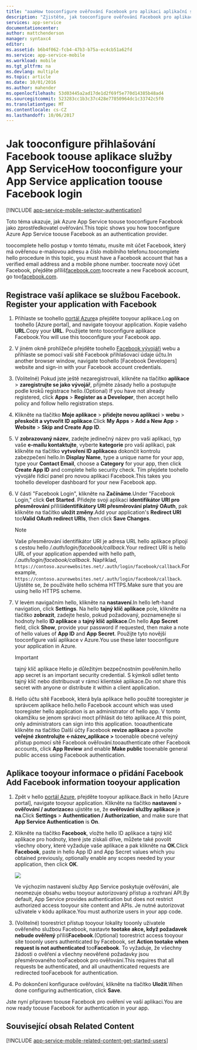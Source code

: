 ```yaml
---
title: "aaaHow tooconfigure ověřování Facebook pro aplikaci aplikační služby"
description: "Zjistěte, jak tooconfigure ověřování Facebook pro aplikaci aplikační služby."
services: app-service
documentationcenter: 
author: mattchenderson
manager: syntaxc4
editor: 
ms.assetid: b6b4f062-fcb4-47b3-b75a-ec4cb51a62fd
ms.service: app-service-mobile
ms.workload: mobile
ms.tgt_pltfrm: na
ms.devlang: multiple
ms.topic: article
ms.date: 10/01/2016
ms.author: mahender
ms.openlocfilehash: 53d03445a2ad17de1d2f69f5e770d14385b48ad4
ms.sourcegitcommit: 523283cc1b3c37c428e77850964dc1c33742c5f0
ms.translationtype: MT
ms.contentlocale: cs-CZ
ms.lasthandoff: 10/06/2017
---
```

# <a name="how-tooconfigure-your-app-service-application-toouse-facebook-login"></a><span data-ttu-id="bafbb-103">Jak tooconfigure přihlašování Facebook toouse aplikace služby App Service</span><span class="sxs-lookup"><span data-stu-id="bafbb-103">How tooconfigure your App Service application toouse Facebook login</span></span>
[!INCLUDE [app-service-mobile-selector-authentication](../../includes/app-service-mobile-selector-authentication.md)]

<span data-ttu-id="bafbb-104">Toto téma ukazuje, jak Azure App Service toouse tooconfigure Facebook jako zprostředkovatel ověřování.</span><span class="sxs-lookup"><span data-stu-id="bafbb-104">This topic shows you how tooconfigure Azure App Service toouse Facebook as an authentication provider.</span></span>

<span data-ttu-id="bafbb-105">toocomplete hello postup v tomto tématu, musíte mít účet Facebook, který má ověřenou e-mailovou adresu a číslo mobilního telefonu.</span><span class="sxs-lookup"><span data-stu-id="bafbb-105">toocomplete hello procedure in this topic, you must have a Facebook account that has a verified email address and a mobile phone number.</span></span> <span data-ttu-id="bafbb-106">toocreate nový účet Facebook, přejděte příliš[facebook.com].</span><span class="sxs-lookup"><span data-stu-id="bafbb-106">toocreate a new Facebook account, go too[facebook.com].</span></span>

## <span data-ttu-id="bafbb-107"><a name="register"></a>Registrace vaší aplikace se službou Facebook.</span><span class="sxs-lookup"><span data-stu-id="bafbb-107"><a name="register"> </a>Register your application with Facebook</span></span>
1. <span data-ttu-id="bafbb-108">Přihlaste se toohello [portál Azure]a přejděte tooyour aplikace.</span><span class="sxs-lookup"><span data-stu-id="bafbb-108">Log on toohello [Azure portal], and navigate tooyour application.</span></span> <span data-ttu-id="bafbb-109">Kopie vašeho **URL**.</span><span class="sxs-lookup"><span data-stu-id="bafbb-109">Copy your **URL**.</span></span> <span data-ttu-id="bafbb-110">Použijete tento tooconfigure aplikace Facebook.</span><span class="sxs-lookup"><span data-stu-id="bafbb-110">You will use this tooconfigure your Facebook app.</span></span>
2. <span data-ttu-id="bafbb-111">V jiném okně prohlížeče přejděte toohello [Facebook vývojáři] webu a přihlaste se pomocí vaší sítě Facebook přihlašovací údaje účtu.</span><span class="sxs-lookup"><span data-stu-id="bafbb-111">In another browser window, navigate toohello [Facebook Developers] website and sign-in with your Facebook account credentials.</span></span>
3. <span data-ttu-id="bafbb-112">(Volitelné) Pokud jste ještě nezaregistrovali, klikněte na tlačítko **aplikace** > **zaregistrujte se jako vývojář**, přijměte zásady hello a postupujte podle kroků registrace hello.</span><span class="sxs-lookup"><span data-stu-id="bafbb-112">(Optional) If you have not already registered, click **Apps** > **Register as a Developer**, then accept hello policy and follow hello registration steps.</span></span>
4. <span data-ttu-id="bafbb-113">Klikněte na tlačítko **Moje aplikace** > **přidejte novou aplikaci** > **webu** > **přeskočit a vytvořit ID aplikace**.</span><span class="sxs-lookup"><span data-stu-id="bafbb-113">Click **My Apps** > **Add a New App** > **Website** > **Skip and Create App ID**.</span></span> 
5. <span data-ttu-id="bafbb-114">V **zobrazovaný název**, zadejte jedinečný název pro vaši aplikaci, typ vaše **e-mailu kontaktujte**, vyberte **kategorie** pro vaši aplikaci, pak klikněte na tlačítko **vytvoření ID aplikace**a dokončit kontrolu zabezpečení hello.</span><span class="sxs-lookup"><span data-stu-id="bafbb-114">In **Display Name**, type a unique name for your app, type your **Contact Email**, choose a **Category** for your app, then click **Create App ID** and complete hello security check.</span></span> <span data-ttu-id="bafbb-115">Tím přejdete toohello vývojáře řídicí panel pro novou aplikaci Facebook.</span><span class="sxs-lookup"><span data-stu-id="bafbb-115">This takes you toohello developer dashboard for your new Facebook app.</span></span>
6. <span data-ttu-id="bafbb-116">V části "Facebook Login", klikněte na **Začínáme**.</span><span class="sxs-lookup"><span data-stu-id="bafbb-116">Under "Facebook Login," click **Get Started**.</span></span> <span data-ttu-id="bafbb-117">Přidejte svoji aplikaci **identifikátor URI pro přesměrování** příliš**identifikátory URI přesměrování platný OAuth**, pak klikněte na tlačítko **uložit změny**.</span><span class="sxs-lookup"><span data-stu-id="bafbb-117">Add your application's **Redirect URI** too**Valid OAuth redirect URIs**, then click **Save Changes**.</span></span> 
   
   > [!NOTE]
   > <span data-ttu-id="bafbb-118">Vaše přesměrování identifikátor URI je adresa URL hello aplikace připojí s cestou hello */.auth/login/facebook/callback*.</span><span class="sxs-lookup"><span data-stu-id="bafbb-118">Your redirect URI is hello URL of your application appended with hello path, */.auth/login/facebook/callback*.</span></span> <span data-ttu-id="bafbb-119">Například, `https://contoso.azurewebsites.net/.auth/login/facebook/callback`.</span><span class="sxs-lookup"><span data-stu-id="bafbb-119">For example, `https://contoso.azurewebsites.net/.auth/login/facebook/callback`.</span></span> <span data-ttu-id="bafbb-120">Ujistěte se, že používáte hello schéma HTTPS.</span><span class="sxs-lookup"><span data-stu-id="bafbb-120">Make sure that you are using hello HTTPS scheme.</span></span>
   > 
   > 
7. <span data-ttu-id="bafbb-121">V levém navigačním hello, klikněte na **nastavení**.</span><span class="sxs-lookup"><span data-stu-id="bafbb-121">In hello left-hand navigation, click **Settings**.</span></span> <span data-ttu-id="bafbb-122">Na hello **tajný klíč aplikace** pole, klikněte na tlačítko **zobrazit**, zadejte heslo, pokud požadovaný, poznamenejte si hodnoty hello **ID aplikace** a **tajný klíč aplikace**.</span><span class="sxs-lookup"><span data-stu-id="bafbb-122">On hello **App Secret** field, click **Show**, provide your password if requested, then make a note of hello values of **App ID** and **App Secret**.</span></span> <span data-ttu-id="bafbb-123">Použijte tyto novější tooconfigure vaší aplikace v Azure.</span><span class="sxs-lookup"><span data-stu-id="bafbb-123">You use these later tooconfigure your application in Azure.</span></span>
   
   > [!IMPORTANT]
   > <span data-ttu-id="bafbb-124">tajný klíč aplikace Hello je důležitým bezpečnostním pověřením.</span><span class="sxs-lookup"><span data-stu-id="bafbb-124">hello app secret is an important security credential.</span></span> <span data-ttu-id="bafbb-125">S kýmkoli sdílet tento tajný klíč nebo distribuovat v rámci klientské aplikace.</span><span class="sxs-lookup"><span data-stu-id="bafbb-125">Do not share this secret with anyone or distribute it within a client application.</span></span>
   > 
   > 
8. <span data-ttu-id="bafbb-126">Hello účtu sítě Facebook, která byla aplikace hello použité tooregister je správcem aplikace hello.</span><span class="sxs-lookup"><span data-stu-id="bafbb-126">hello Facebook account which was used tooregister hello application is an administrator of hello app.</span></span> <span data-ttu-id="bafbb-127">V tomto okamžiku se jenom správci moct přihlásit do této aplikace.</span><span class="sxs-lookup"><span data-stu-id="bafbb-127">At this point, only administrators can sign into this application.</span></span> <span data-ttu-id="bafbb-128">tooauthenticate klikněte na tlačítko Další účty Facebook **revize aplikace** a povolte **veřejné zkontrolujte <-název_aplikace >** tooenable obecné veřejný přístup pomocí sítě Facebook ověřování.</span><span class="sxs-lookup"><span data-stu-id="bafbb-128">tooauthenticate other Facebook accounts, click **App Review** and enable **Make <your-app-name> public** tooenable general public access using Facebook authentication.</span></span>

## <span data-ttu-id="bafbb-129"><a name="secrets"></a>Aplikace tooyour informace o přidání Facebook</span><span class="sxs-lookup"><span data-stu-id="bafbb-129"><a name="secrets"> </a>Add Facebook information tooyour application</span></span>
1. <span data-ttu-id="bafbb-130">Zpět v hello [portál Azure], přejděte tooyour aplikace.</span><span class="sxs-lookup"><span data-stu-id="bafbb-130">Back in hello [Azure portal], navigate tooyour application.</span></span> <span data-ttu-id="bafbb-131">Klikněte na tlačítko **nastavení** > **ověřování / autorizace**a ujistěte se, že **ověřování služby aplikace** je **na**.</span><span class="sxs-lookup"><span data-stu-id="bafbb-131">Click **Settings** > **Authentication / Authorization**, and make sure that **App Service Authentication** is **On**.</span></span>
2. <span data-ttu-id="bafbb-132">Klikněte na tlačítko **Facebook**, vložte hello ID aplikace a tajný klíč aplikace pro hodnoty, které jste získali dříve, můžete také povolit všechny obory, které vyžaduje vaše aplikace a pak klikněte na **OK**.</span><span class="sxs-lookup"><span data-stu-id="bafbb-132">Click **Facebook**, paste in hello App ID and App Secret values which you obtained previously, optionally enable any scopes needed by your application, then click **OK**.</span></span>
   
    ![][0]
   
    <span data-ttu-id="bafbb-133">Ve výchozím nastavení služby App Service poskytuje ověřování, ale neomezuje obsahu webu tooyour autorizovaný přístup a rozhraní API.</span><span class="sxs-lookup"><span data-stu-id="bafbb-133">By default, App Service provides authentication but does not restrict authorized access tooyour site content and APIs.</span></span> <span data-ttu-id="bafbb-134">Je nutné autorizovat uživatele v kódu aplikace.</span><span class="sxs-lookup"><span data-stu-id="bafbb-134">You must authorize users in your app code.</span></span>
3. <span data-ttu-id="bafbb-135">(Volitelné) toorestrict přístup tooyour lokality tooonly uživatele ověřeného službou Facebook, nastavte **tootake akce, když požadavek nebude ověřený** příliš**Facebook**.</span><span class="sxs-lookup"><span data-stu-id="bafbb-135">(Optional) toorestrict access tooyour site tooonly users authenticated by Facebook, set **Action tootake when request is not authenticated** too**Facebook**.</span></span> <span data-ttu-id="bafbb-136">To vyžaduje, že všechny žádosti o ověření a všechny neověřené požadavky jsou přesměrovaného tooFacebook pro ověřování.</span><span class="sxs-lookup"><span data-stu-id="bafbb-136">This requires that all requests be authenticated, and all unauthenticated requests are redirected tooFacebook for authentication.</span></span>
4. <span data-ttu-id="bafbb-137">Po dokončení konfigurace ověřování, klikněte na tlačítko **Uložit**.</span><span class="sxs-lookup"><span data-stu-id="bafbb-137">When done configuring authentication, click **Save**.</span></span>

<span data-ttu-id="bafbb-138">Jste nyní připraven toouse Facebook pro ověření ve vaší aplikaci.</span><span class="sxs-lookup"><span data-stu-id="bafbb-138">You are now ready toouse Facebook for authentication in your app.</span></span>

## <span data-ttu-id="bafbb-139"><a name="related-content"></a>Související obsah</span><span class="sxs-lookup"><span data-stu-id="bafbb-139"><a name="related-content"> </a>Related Content</span></span>
[!INCLUDE [app-service-mobile-related-content-get-started-users](../../includes/app-service-mobile-related-content-get-started-users.md)]

<!-- Images. -->
[0]: ./media/app-service-mobile-how-to-configure-facebook-authentication/mobile-app-facebook-settings.png

<!-- URLs. -->
[Facebook vývojáři]: http://go.microsoft.com/fwlink/p/?LinkId=268286
[facebook.com]: http://go.microsoft.com/fwlink/p/?LinkId=268285
[Get started with authentication]: /en-us/develop/mobile/tutorials/get-started-with-users-dotnet/
[portál Azure]: https://portal.azure.com/
